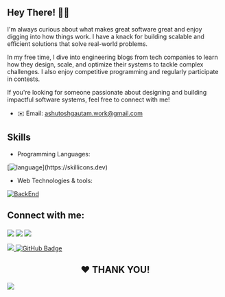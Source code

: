 <h2> Hey There! 👋🏻 </h2>
I'm always curious about what makes great software great and enjoy digging into how things work. I have a knack for building scalable and efficient solutions that solve real-world problems.

In my free time, I dive into engineering blogs from tech companies to learn how they design, scale, and optimize their systems to tackle complex challenges. I also enjoy competitive programming and regularly participate in contests.

If you're looking for someone passionate about designing and building impactful software systems, feel free to connect with me!

- ✉️ Email: ashutoshgautam.work@gmail.com

## Skills

- Programming Languages:

[![language](https://skillicons.dev/icons?i=cpp,javascript,go,java,python,)](https://skillicons.dev)

- Web Technologies & tools:

[![BackEnd](https://skillicons.dev/icons?i=react,redux,nodejs,express,mongodb,redis,kafka,firebase,aws)](https://skillicons.dev)


## Connect with me: <p align="center">

<a href = "https://www.linkedin.com/in/ashuthe1/"><img src="https://img.icons8.com/fluent/48/000000/linkedin.png"></a>
<a href = "mailto:ashutoshgautam.work@gmail.com"><img src="https://user-images.githubusercontent.com/86846633/236041159-79192d7d-aae1-4114-b657-56c45948d41d.png"></a>
<a href = "https://twitter.com/ashuthe1x"><img src="https://img.icons8.com/fluent/48/000000/twitter.png"></a>

</p>

<a href="https://github.com/ashuthe1/github-profile-views-counter">
    <img src="https://komarev.com/ghpvc/?username=ashuthe1">
</a>
<a href="https://github.com/ashuthe1?tab=followers"><img src="https://img.shields.io/github/followers/ashuthe1?label=Followers&style=social" alt="GitHub Badge"></a>
</p>

<h2 align="center"> ❤ THANK YOU!</h2>
<a href="#connect"> <img src="https://oyepriyansh.pages.dev/838764339942785051.gif"></a>
